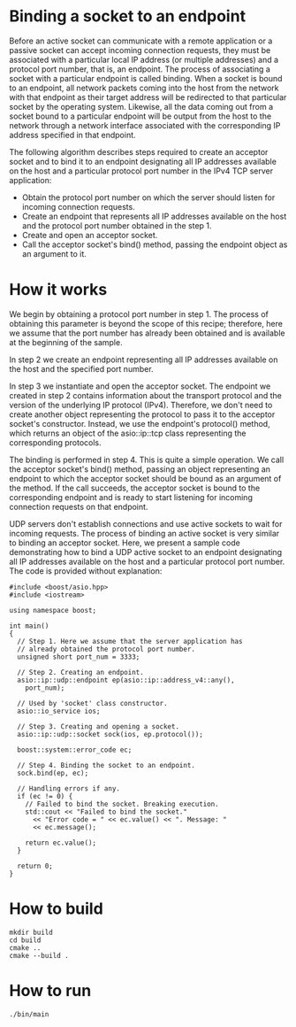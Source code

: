 # Binding a socket to an endpoint

Before an active socket can communicate with a remote application or a passive socket can accept incoming connection requests, they must be associated with a particular local IP address (or multiple addresses) and a protocol port number, that is, an endpoint. The process of associating a socket with a particular endpoint is called binding. When a socket is bound to an endpoint, all network packets coming into the host from the network with that endpoint as their target address will be redirected to that particular socket by the operating system. Likewise, all the data coming out from a socket bound to a particular endpoint will be output from the host to the network through a network interface associated with the corresponding IP address specified in that endpoint.

The following algorithm describes steps required to create an acceptor socket and to bind it to an endpoint designating all IP addresses available on the host and a particular protocol port number in the IPv4 TCP server application:

- Obtain the protocol port number on which the server should listen for incoming connection requests.
- Create an endpoint that represents all IP addresses available on the host and the protocol port number obtained in the step 1.
- Create and open an acceptor socket.
- Call the acceptor socket's bind() method, passing the endpoint object as an argument to it.

# How it works

We begin by obtaining a protocol port number in step 1. The process of obtaining this parameter is beyond the scope of this recipe; therefore, here we assume that the port number has already been obtained and is available at the beginning of the sample.

In step 2 we create an endpoint representing all IP addresses available on the host and the specified port number.

In step 3 we instantiate and open the acceptor socket. The endpoint we created in step 2 contains information about the transport protocol and the version of the underlying IP protocol (IPv4). Therefore, we don't need to create another object representing the protocol to pass it to the acceptor socket's constructor. Instead, we use the endpoint's protocol() method, which returns an object of the asio::ip::tcp class representing the corresponding protocols.

The binding is performed in step 4. This is quite a simple operation. We call the acceptor socket's bind() method, passing an object representing an endpoint to which the acceptor socket should be bound as an argument of the method. If the call succeeds, the acceptor socket is bound to the corresponding endpoint and is ready to start listening for incoming connection requests on that endpoint.

UDP servers don't establish connections and use active sockets to wait for incoming requests. The process of binding an active socket is very similar to binding an acceptor socket. Here, we present a sample code demonstrating how to bind a UDP active socket to an endpoint designating all IP addresses available on the host and a particular protocol port number. The code is provided without explanation:
```
#include <boost/asio.hpp>
#include <iostream>

using namespace boost;

int main()
{
  // Step 1. Here we assume that the server application has
  // already obtained the protocol port number.
  unsigned short port_num = 3333;

  // Step 2. Creating an endpoint.
  asio::ip::udp::endpoint ep(asio::ip::address_v4::any(),
    port_num);

  // Used by 'socket' class constructor.
  asio::io_service ios;

  // Step 3. Creating and opening a socket.
  asio::ip::udp::socket sock(ios, ep.protocol());

  boost::system::error_code ec;

  // Step 4. Binding the socket to an endpoint.
  sock.bind(ep, ec);

  // Handling errors if any.
  if (ec != 0) {
    // Failed to bind the socket. Breaking execution.
    std::cout << "Failed to bind the socket."
      << "Error code = " << ec.value() << ". Message: "
      << ec.message();

    return ec.value();
  }

  return 0;
}
```

# How to build
```
mkdir build
cd build
cmake ..
cmake --build .
```

# How to run
```
./bin/main
```
